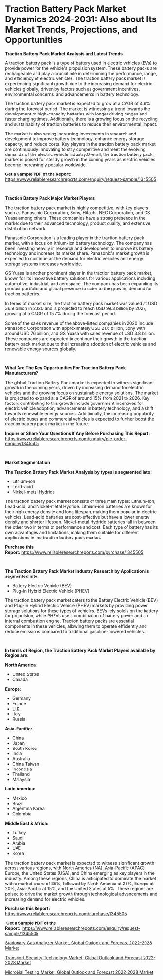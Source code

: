 <p><h1>Traction Battery Pack Market Dynamics 2024-2031: Also about Its Market Trends, Projections, and Opportunities</h1></p><p><strong>Traction Battery Pack Market Analysis and Latest Trends</strong></p>
<p><p>A traction battery pack is a type of battery used in electric vehicles (EVs) to provide power for the vehicle's propulsion system. These battery packs are rechargeable and play a crucial role in determining the performance, range, and efficiency of electric vehicles. The traction battery pack market is experiencing significant growth due to the increasing demand for electric vehicles globally, driven by factors such as government incentives, environmental concerns, and advancements in battery technology.</p><p>The traction battery pack market is expected to grow at a CAGR of 4.6% during the forecast period. The market is witnessing a trend towards the development of high-capacity batteries with longer driving ranges and faster charging times. Additionally, there is a growing focus on the recycling and sustainability of traction batteries to reduce their environmental impact.</p><p>The market is also seeing increasing investments in research and development to improve battery technology, enhance energy storage capacity, and reduce costs. Key players in the traction battery pack market are continuously innovating to stay competitive and meet the evolving demands of the electric vehicle industry.Overall, the traction battery pack market is poised for steady growth in the coming years as electric vehicles become increasingly popular worldwide.</p></p>
<p><strong>Get a Sample PDF of the Report:&nbsp;</strong> <a href="https://www.reliableresearchreports.com/enquiry/request-sample/1345505">https://www.reliableresearchreports.com/enquiry/request-sample/1345505</a></p>
<p>&nbsp;</p>
<p><strong>Traction Battery Pack Major Market Players</strong></p>
<p><p>The traction battery pack market is highly competitive, with key players such as Panasonic Corporation, Sony, Hitachi, NEC Corporation, and GS Yuasa among others. These companies have a strong presence in the market due to their advanced technology, product quality, and extensive distribution network.</p><p>Panasonic Corporation is a leading player in the traction battery pack market, with a focus on lithium-ion battery technology. The company has been investing heavily in research and development to improve its battery technology and increase its market share. Panasonic's market growth is expected to continue as the demand for electric vehicles and energy storage systems increases worldwide.</p><p>GS Yuasa is another prominent player in the traction battery pack market, known for its innovative battery solutions for various applications including automotive, industrial, and aerospace. The company has been expanding its product portfolio and global presence to cater to the growing demand for traction batteries.</p><p>In terms of market size, the traction battery pack market was valued at USD 36.9 billion in 2020 and is projected to reach USD 99.3 billion by 2027, growing at a CAGR of 15.7% during the forecast period.</p><p>Some of the sales revenue of the above-listed companies in 2020 include Panasonic Corporation with approximately USD 21.6 billion, Sony with around USD 76 billion, and GS Yuasa with sales revenue of USD 3.8 billion. These companies are expected to continue their growth in the traction battery pack market due to the increasing adoption of electric vehicles and renewable energy sources globally.</p></p>
<p>&nbsp;</p>
<p><strong>What Are The Key Opportunities For Traction Battery Pack Manufacturers?</strong></p>
<p><p>The global Traction Battery Pack market is expected to witness significant growth in the coming years, driven by increasing demand for electric vehicles and the growing focus on sustainable energy solutions. The market is projected to expand at a CAGR of around 15% from 2021 to 2026. Key factors contributing to this growth include government incentives for electric vehicle adoption, advancements in battery technology, and a shift towards renewable energy sources. Additionally, the increasing popularity of electric buses and commercial vehicles is expected to further boost the traction battery pack market in the future.</p></p>
<p><strong>Inquire or Share Your Questions If Any Before Purchasing This Report:</strong> <a href="https://www.reliableresearchreports.com/enquiry/pre-order-enquiry/1345505">https://www.reliableresearchreports.com/enquiry/pre-order-enquiry/1345505</a></p>
<p>&nbsp;</p>
<p><strong>Market Segmentation</strong></p>
<p><strong>The Traction Battery Pack Market Analysis by types is segmented into:</strong></p>
<p><ul><li>Lithium-ion</li><li>Lead-acid</li><li>Nickel-metal Hydride</li></ul></p>
<p><p>The traction battery pack market consists of three main types: Lithium-ion, Lead-acid, and Nickel-metal Hydride. Lithium-ion batteries are known for their high energy density and long lifespan, making them popular in electric vehicles. Lead-acid batteries are cost-effective but have a lower energy density and shorter lifespan. Nickel-metal Hydride batteries fall in between the other two in terms of performance and cost. Each type of battery has its own advantages and limitations, making them suitable for different applications in the traction battery pack market.</p></p>
<p><strong>Purchase this Report:&nbsp;</strong><a href="https://www.reliableresearchreports.com/purchase/1345505">https://www.reliableresearchreports.com/purchase/1345505</a></p>
<p>&nbsp;</p>
<p><strong>The Traction Battery Pack Market Industry Research by Application is segmented into:</strong></p>
<p><ul><li>Battery Electric Vehicle (BEV)</li><li>Plug-in Hybrid Electric Vehicle (PHEV)</li></ul></p>
<p><p>The traction battery pack market caters to the Battery Electric Vehicle (BEV) and Plug-in Hybrid Electric Vehicle (PHEV) markets by providing power storage solutions for these types of vehicles. BEVs rely solely on the battery for propulsion, while PHEVs use a combination of battery power and an internal combustion engine. Traction battery packs are essential components in these vehicles, allowing them to operate efficiently and reduce emissions compared to traditional gasoline-powered vehicles.</p></p>
<p>&nbsp;</p>
<p><strong>In terms of Region, the Traction Battery Pack Market Players available by Region are:</strong></p>
<p>
    <p> <strong> North America: </strong>
        <ul>
            <li>United States</li>
            <li>Canada</li>
        </ul>
        </p> 
    <p> <strong> Europe: </strong>
        <ul>
            <li>Germany</li>
            <li>France</li>
            <li>U.K.</li>
            <li>Italy</li>
            <li>Russia</li>
        </ul>
        </p> 
    <p> <strong> Asia-Pacific: </strong>
        <ul>
            <li>China</li>
            <li>Japan</li>
            <li>South Korea</li>
            <li>India</li>
            <li>Australia</li>
            <li>China Taiwan</li>
            <li>Indonesia</li>
            <li>Thailand</li>
            <li>Malaysia</li>
        </ul>
        </p> 
    <p> <strong> Latin America: </strong>
        <ul>
            <li>Mexico</li>
            <li>Brazil</li>
            <li>Argentina Korea</li>
            <li>Colombia</li>
        </ul>
        </p> 
    <p> <strong> Middle East & Africa: </strong>
        <ul>
            <li>Turkey</li>
            <li>Saudi</li>
            <li>Arabia</li>
            <li>UAE</li>
            <li>Korea</li>
        </ul>
    </p>
    </p>
<p><p>The traction battery pack market is expected to witness significant growth across various regions, with North America (NA), Asia-Pacific (APAC), Europe, the United States (USA), and China emerging as key players in the industry. Among these regions, China is anticipated to dominate the market with a market share of 35%, followed by North America at 25%, Europe at 20%, Asia-Pacific at 15%, and the United States at 5%. These regions are poised to drive the market growth through technological advancements and increasing demand for electric vehicles.</p></p>
<p><strong>Purchase this Report: </strong><a href="https://www.reliableresearchreports.com/purchase/1345505">https://www.reliableresearchreports.com/purchase/1345505</a></p>
<p>&nbsp;<strong>Get a Sample PDF of the Report:&nbsp;&nbsp;</strong><a href="https://www.reliableresearchreports.com/enquiry/request-sample/1345505">https://www.reliableresearchreports.com/enquiry/request-sample/1345505</a></p>
<p><strong></strong></p>
<p><p><a href="https://view.publitas.com/reportprime-1/stationary-gas-analyzer-market-global-outlook-and-forecast-2022-2028-market-size-growth-and-forecast-from-2023-2030/">Stationary Gas Analyzer Market, Global Outlook and Forecast 2022-2028 Market</a></p><p><a href="https://view.publitas.com/reportprime-1/transport-security-technology-market-global-outlook-and-forecast-2022-2028-market-research-report-unlocks-analysis-on-the-market-financial-status-market-size-and-market-revenue-upto-2030/">Transport Security Technology Market, Global Outlook and Forecast 2022-2028 Market</a></p><p><a href="https://view.publitas.com/reportprime-1/decoding-the-microbial-testing-market-global-outlook-and-forecast-2022-2028-market-a-deep-dive-into-the-latest-market-trends-market-segmentation-and-competitive-analysis/">Microbial Testing Market, Global Outlook and Forecast 2022-2028 Market</a></p></p>
